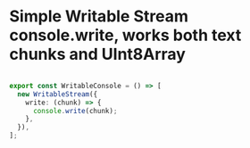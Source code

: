 # Simple Writable Stream console.write, works both text chunks and UInt8Array

```ts

export const WritableConsole = () => [
  new WritableStream({
    write: (chunk) => {
      console.write(chunk);
    },
  }),
];

```